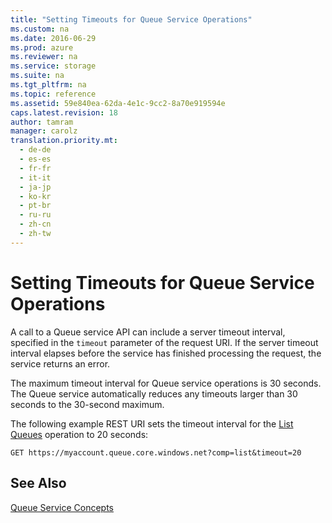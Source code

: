 ```yaml
---
title: "Setting Timeouts for Queue Service Operations"
ms.custom: na
ms.date: 2016-06-29
ms.prod: azure
ms.reviewer: na
ms.service: storage
ms.suite: na
ms.tgt_pltfrm: na
ms.topic: reference
ms.assetid: 59e840ea-62da-4e1c-9cc2-8a70e919594e
caps.latest.revision: 18
author: tamram
manager: carolz
translation.priority.mt: 
  - de-de
  - es-es
  - fr-fr
  - it-it
  - ja-jp
  - ko-kr
  - pt-br
  - ru-ru
  - zh-cn
  - zh-tw
---
```

# Setting Timeouts for Queue Service Operations
A call to a Queue service API can include a server timeout interval, specified in the `timeout` parameter of the request URI. If the server timeout interval elapses before the service has finished processing the request, the service returns an error.  
  
 The maximum timeout interval for Queue service operations is 30 seconds. The Queue service automatically reduces any timeouts larger than 30 seconds to the 30-second maximum.  
  
 The following example REST URI sets the timeout interval for the [List Queues](../fileservices/List-Queues1.md) operation to 20 seconds:  
  
```  
GET https://myaccount.queue.core.windows.net?comp=list&timeout=20  
```  
  
## See Also  
 [Queue Service Concepts](../fileservices/Queue-Service-Concepts.md)